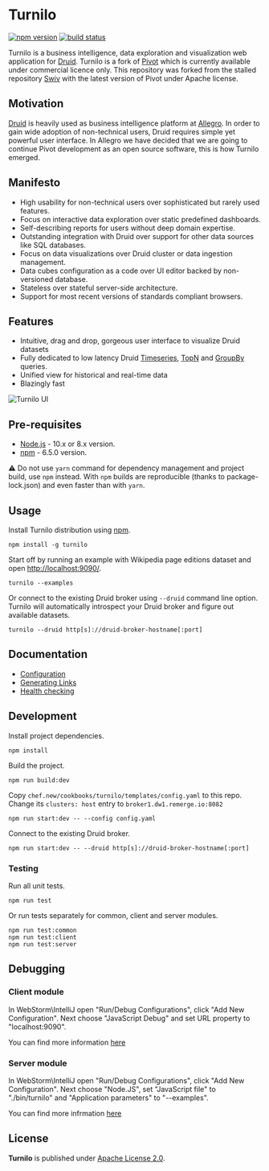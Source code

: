 # Turnilo

[![npm version](https://img.shields.io/npm/v/turnilo.svg)](https://www.npmjs.org/package/turnilo)
[![build status](https://travis-ci.org/allegro/turnilo.svg?branch=master)](https://travis-ci.org/allegro/turnilo)

Turnilo is a business intelligence, data exploration and visualization web application for [Druid](http://druid.io/).
Turnilo is a fork of [Pivot](https://github.com/implydata/pivot) which is currently available under commercial licence only.
This repository was forked from the stalled repository [Swiv](https://github.com/yahoo/swiv)
with the latest version of Pivot under Apache license.

## Motivation

[Druid](https://github.com/druid-io/druid) is heavily used as business intelligence platform at [Allegro](https://allegro.tech/).
In order to gain wide adoption of non-technical users, Druid requires simple yet powerful user interface.
In Allegro we have decided that we are going to continue Pivot development as an open source software,
this is how Turnilo emerged.

## Manifesto

* High usability for non-technical users over sophisticated but rarely used features.
* Focus on interactive data exploration over static predefined dashboards.
* Self-describing reports for users without deep domain expertise.
* Outstanding integration with Druid over support for other data sources like SQL databases.
* Focus on data visualizations over Druid cluster or data ingestion management.
* Data cubes configuration as a code over UI editor backed by non-versioned database.
* Stateless over stateful server-side architecture.
* Support for most recent versions of standards compliant browsers.

## Features

* Intuitive, drag and drop, gorgeous user interface to visualize Druid datasets
* Fully dedicated to low latency Druid
[Timeseries](http://druid.io/docs/latest/querying/timeseriesquery.html),
[TopN](http://druid.io/docs/latest/querying/topnquery.html) and
[GroupBy](http://druid.io/docs/latest/querying/groupbyquery.html) queries.
* Unified view for historical and real-time data
* Blazingly fast

![Turnilo UI](https://github.com/allegro/turnilo/raw/master/docs/images/showcase.gif)

## Pre-requisites

* [Node.js](https://nodejs.org/) - 10.x or 8.x version.
* [npm](https://www.npmjs.com/) - 6.5.0 version.

:warning:
Do not use `yarn` command for dependency management and project build, use `npm` instead.
With `npm` builds are reproducible (thanks to package-lock.json) and even faster than with `yarn`.

## Usage

Install Turnilo distribution using [npm](https://www.npmjs.com/).

```
npm install -g turnilo
```

Start off by running an example with Wikipedia page editions dataset
and open [http://localhost:9090/](http://localhost:9090/).

```
turnilo --examples
```

Or connect to the existing Druid broker using `--druid` command line option.
Turnilo will automatically introspect your Druid broker and figure out available datasets.

```
turnilo --druid http[s]://druid-broker-hostname[:port]
```

## Documentation

* [Configuration](docs/configuration.md)
* [Generating Links](docs/generating-links.md)
* [Health checking](docs/health-checking.md)

## Development

Install project dependencies.

```
npm install
```

Build the project.

```
npm run build:dev
```

Copy `chef.new/cookbooks/turnilo/templates/config.yaml` to this repo. Change its `clusters: host` entry to `broker1.dw1.remerge.io:8082`

```
npm run start:dev -- --config config.yaml
```

Connect to the existing Druid broker.

```
npm run start:dev -- --druid http[s]://druid-broker-hostname[:port]
```

### Testing

Run all unit tests.

```
npm run test
```

Or run tests separately for common, client and server modules.

```
npm run test:common
npm run test:client
npm run test:server
```

## Debugging

### Client module

In WebStorm\IntelliJ open "Run/Debug Configurations", click "Add New Configuration".
Next choose "JavaScript Debug" and set URL property to "localhost:9090".

You can find more information [here](https://www.jetbrains.com/help/webstorm/debugging-typescript.html)

### Server module

In WebStorm\IntelliJ open "Run/Debug Configurations", click "Add New Configuration".
Next choose "Node.JS", set "JavaScript file" to "./bin/turnilo"
and "Application parameters" to "--examples".

You can find more infrmation [here](https://www.jetbrains.com/help/webstorm/running-and-debugging-node-js.html)

## License

**Turnilo** is published under [Apache License 2.0](http://www.apache.org/licenses/LICENSE-2.0).
